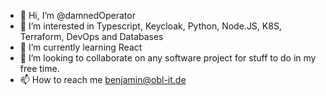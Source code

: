- 👋 Hi, I’m @damnedOperator
- 👀 I’m interested in Typescript, Keycloak, Python, Node.JS, K8S, Terraform, DevOps and Databases
- 🌱 I’m currently learning React
- 💞️ I’m looking to collaborate on any software project for stuff to do in my free time. 
- 📫 How to reach me benjamin@obl-it.de

<!---
damnedOperator/damnedOperator is a ✨ special ✨ repository because its `README.md` (this file) appears on your GitHub profile.
You can click the Preview link to take a look at your changes.
--->
